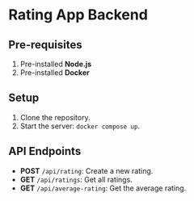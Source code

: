 # Rating App Backend

## Pre-requisites

1. Pre-installed **Node.js**
2. Pre-installed **Docker**

## Setup

1. Clone the repository.
2. Start the server: `docker compose up`.

## API Endpoints

- **POST** `/api/rating`: Create a new rating.
- **GET** `/api/ratings`: Get all ratings.
- **GET** `/api/average-rating`: Get the average rating.
